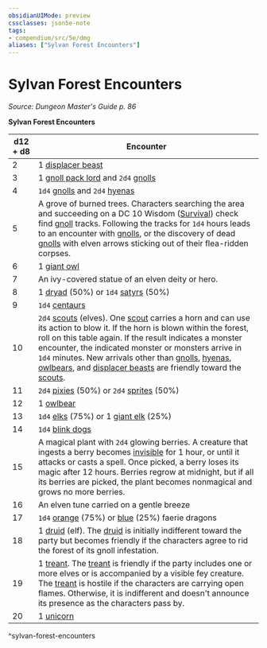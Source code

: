 ```yaml
---
obsidianUIMode: preview
cssclasses: json5e-note
tags:
- compendium/src/5e/dmg
aliases: ["Sylvan Forest Encounters"]
---
```

# Sylvan Forest Encounters
*Source: Dungeon Master's Guide p. 86* 

**Sylvan Forest Encounters**

| d12 + d8 | Encounter |
|----------|-----------|
| 2 | 1 [displacer beast](/Systems/5e/bestiary/monstrosity/displacer-beast.md) |
| 3 | 1 [gnoll pack lord](/Systems/5e/bestiary/humanoid/gnoll-pack-lord.md) and `2d4` [gnolls](/Systems/5e/bestiary/humanoid/gnoll.md) |
| 4 | `1d4` [gnolls](/Systems/5e/bestiary/humanoid/gnoll.md) and `2d4` [hyenas](/Systems/5e/bestiary/beast/hyena.md) |
| 5 | A grove of burned trees. Characters searching the area and succeeding on a DC 10 Wisdom ([Survival](/Systems/5e/rules/skills.md#Survival)) check find [gnoll](/Systems/5e/bestiary/humanoid/gnoll.md) tracks. Following the tracks for `1d4` hours leads to an encounter with [gnolls](/Systems/5e/bestiary/humanoid/gnoll.md), or the discovery of dead [gnolls](/Systems/5e/bestiary/humanoid/gnoll.md) with elven arrows sticking out of their flea-ridden corpses. |
| 6 | 1 [giant owl](/Systems/5e/bestiary/beast/giant-owl.md) |
| 7 | An ivy-covered statue of an elven deity or hero. |
| 8 | 1 [dryad](/Systems/5e/bestiary/fey/dryad.md) (50%) or `1d4` [satyrs](/Systems/5e/bestiary/fey/satyr.md) (50%) |
| 9 | `1d4` [centaurs](/Systems/5e/bestiary/monstrosity/centaur.md) |
| 10 | `2d4` [scouts](/Systems/5e/bestiary/humanoid/scout.md) (elves). One [scout](/Systems/5e/bestiary/humanoid/scout.md) carries a horn and can use its action to blow it. If the horn is blown within the forest, roll on this table again. If the result indicates a monster encounter, the indicated monster or monsters arrive in `1d4` minutes. New arrivals other than [gnolls](/Systems/5e/bestiary/humanoid/gnoll.md), [hyenas](/Systems/5e/bestiary/beast/hyena.md), [owlbears](/Systems/5e/bestiary/monstrosity/owlbear.md), and [displacer beasts](/Systems/5e/bestiary/monstrosity/displacer-beast.md) are friendly toward the [scouts](/Systems/5e/bestiary/humanoid/scout.md). |
| 11 | `2d4` [pixies](/Systems/5e/bestiary/fey/pixie.md) (50%) or `2d4` [sprites](/Systems/5e/bestiary/fey/sprite.md) (50%) |
| 12 | 1 [owlbear](/Systems/5e/bestiary/monstrosity/owlbear.md) |
| 13 | `1d4` [elks](/Systems/5e/bestiary/beast/elk.md) (75%) or 1 [giant elk](/Systems/5e/bestiary/beast/giant-elk.md) (25%) |
| 14 | `1d4` [blink dogs](/Systems/5e/bestiary/fey/blink-dog.md) |
| 15 | A magical plant with `2d4` glowing berries. A creature that ingests a berry becomes [invisible](/Systems/5e/rules/conditions.md#invisible) for 1 hour, or until it attacks or casts a spell. Once picked, a berry loses its magic after 12 hours. Berries regrow at midnight, but if all its berries are picked, the plant becomes nonmagical and grows no more berries. |
| 16 | An elven tune carried on a gentle breeze |
| 17 | `1d4` [orange](/Systems/5e/bestiary/dragon/faerie-dragon-orange.md) (75%) or [blue](/Systems/5e/bestiary/dragon/faerie-dragon-blue.md) (25%) faerie dragons |
| 18 | 1 [druid](/Systems/5e/bestiary/humanoid/druid.md) (elf). The [druid](/Systems/5e/bestiary/humanoid/druid.md) is initially indifferent toward the party but becomes friendly if the characters agree to rid the forest of its gnoll infestation. |
| 19 | 1 [treant](/Systems/5e/bestiary/plant/treant.md). The [treant](/Systems/5e/bestiary/plant/treant.md) is friendly if the party includes one or more elves or is accompanied by a visible fey creature. The [treant](/Systems/5e/bestiary/plant/treant.md) is hostile if the characters are carrying open flames. Otherwise, it is indifferent and doesn't announce its presence as the characters pass by. |
| 20 | 1 [unicorn](/Systems/5e/bestiary/celestial/unicorn.md) |
^sylvan-forest-encounters